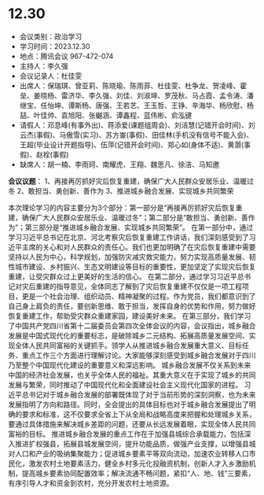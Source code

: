 # 12.30

* 会议类别：政治学习
* 学习时间：2023.12.30
* 地点：腾讯会议 967-472-074
* 主持人：李久强
* 会议记录人：杜佳雯
* 出席人：保瑞琪、曾亚莉、陈晓瑜、陈雨菲、杜佳雯、杜争龙、贺凌峰、霍垒、姜晓杨、雷济华、李久强、刘佳、刘淑坤、罗茂秋、马占霞、孟令涛、潘继宝、任怡坤、谭斯杨、唐强、王若艺、王玉哲、王铮、辛海华、杨欣慰、杨喆、叶佳帅、袁旭阳、张樾涵、谭鑫程、蓝伟彬、俞泓键
* 请假人：邓息峰(有事外出)、蒋添爱(课题组周会)、刘洁慧(记错开会时间)、刘云杰(事假)、马傲雪(实习)、苏方崟(事假)、田佳林(手机没有信号不能入会)、王超(毕业设计开题指导)、伍萍(记错开会时间)、郑心如(身体不适)、黄灏(事假)、赵栓(事假)
* 缺席人：胡一楠、李雨珂、南耀虎、王翔、魏思凡、徐洁、马知邀

**会议议题**：
1、再接再厉抓好灾后恢复重建，确保广大人民群众安居乐业、温暖过冬
2、敢担当、勇创新、善作为
3、推进城乡融合发展、实现城乡共同繁荣

本次理论学习的内容主要分为3个部分：第一部分是“再接再厉抓好灾后恢复重建，确保广大人民群众安居乐业、温暖过冬”；第二部分是“敢担当、勇创新、善作为”；第三部分是“推进城乡融合发展、实现城乡共同繁荣”。
在第一部分中，通过学习习近平总书记在北京、河北考察灾后恢复重建工作讲话，我们深刻感受到了习近平主席的关心和对人民群众的责任心。我们也更加明确了在灾后恢复重建中需要坚持以人民为中心，科学规划，加强防灾减灾救灾能力，努力实现高质量发展、韧性城市建设、乡村振兴、生态文明建设等目标的重要性，更加坚定了实现灾后恢复重建，让受灾群众过上更美好的生活的信心。
在第二部分，通过学习习近平总书记对灾后重建的指导意见，全体同志了解到了灾后恢复重建不仅仅是一项工程项目，更是一个社会治理、组织动员、精神凝聚的过程。作为党员，我们都意识到了自己身上肩负的责任，要创新思维、敢于担当，发挥自身的优势和作用，努力做好恢复重建工作，帮助受灾群众重建家园，建设美好未来。
在第三部分，我们学习了中国共产党四川省第十二届委员会第四次全体会议的内容，会议指出，城乡融合发展是中国式现代化的重要标志，是破除城乡二元结构、拓展高质量发展空间、实现全体人民共同富裕的关键抓手。领学人从推进城乡融合发展重大意义、目标任务、重点工作三个方面进行理解讨论。大家能够深刻感受到城乡融合发展对于四川乃至整个中国现代化建设的重要意义和深远影响。
城乡融合发展不仅关系到未来中国的经济社会发展，也关乎全体人民的福祉。其重大意义在于实现了城乡的共同发展与繁荣，同时推动了中国现代化和全面建设社会主义现代化国家的进程。
习近平总书记对于城乡融合发展的部署既体现了对于当前形势的深刻洞察，也为未来发展指明了方向和路径。同时，全会提出的具体目标也对于城乡融合发展提出了明确的要求和标准，这不仅要求全省上下从全局和战略高度来把握和处理城乡关系，要通过具体措施来解决城乡差距的问题，还要从长远发展着眼，实现全体人民共同富裕的目标。
推进城乡融合发展的重点工作在于加强县城综合承载能力，包括深入推进扩权强县，拓展县城发展空间，提升功能品质，做强产业支撑，以增强县城对人口和产业的吸纳集聚能力；促进城乡要素平等双向流动，加速农业转移人口市民化，激发农村土地要素活力，健全乡村多元化投融资机制，创新人才入乡激励机制，提高城乡要素协同配置效率；解决流通不畅问题，紧扣“人、地、钱”三要素，有序引导人才和资金到农村，充分开发农村土地资源。
